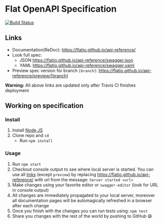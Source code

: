# Flat OpenAPI Specification
[![Build Status](https://travis-ci.org/FlatIO/api-reference.svg?branch=master)](https://travis-ci.org/FlatIO/api-reference)

## Links

- Documentation(ReDoc): https://flatio.github.io/api-reference/
- Look full spec:
    + JSON https://flatio.github.io/api-reference/swagger.json
    + YAML https://flatio.github.io/api-reference/swagger.yaml
- Preview spec version for branch `[branch]`: https://flatio.github.io/api-reference/preview/[branch]

**Warning:** All above links are updated only after Travis CI finishes deployment

## Working on specification
### Install

1. Install [Node JS](https://nodejs.org/)
2. Clone repo and `cd`
    + Run `npm install`

### Usage

1. Run `npm start`
2. Checkout console output to see where local server is started. You can use all [links](#links) (except `preview`) by replacing https://flatio.github.io/api-reference/ with url from the message: `Server started <url>`
3. Make changes using your favorite editor or `swagger-editor` (look for URL in console output)
4. All changes are immediately propagated to your local server, moreover all documentation pages will be automagically refreshed in a browser after each change
5. Once you finish with the changes you can run tests using: `npm test`
6. Share you changes with the rest of the world by pushing to GitHub :smile:
